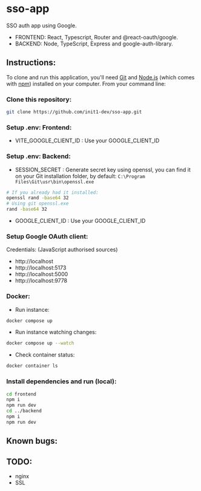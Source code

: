 # sso-app

SSO auth app using Google.

- FRONTEND: React, Typescript, Router and @react-oauth/google.
- BACKEND: Node, TypeScript, Express and google-auth-library.

## Instructions:

To clone and run this application, you'll need [Git](https://git-scm.com) and [Node.js](https://nodejs.org/en/download/) (which comes with [npm](http://npmjs.com)) installed on your computer. From your command line:

### Clone this repository:
```bash
git clone https://github.com/init1-dev/sso-app.git
```
### Setup .env: Frontend:
- VITE_GOOGLE_CLIENT_ID : Use your GOOGLE_CLIENT_ID

### Setup .env: Backend:
- SESSION_SECRET : Generate secret key using openssl, you can find it on your Git installation folder, by default: `C:\Program Files\Git\usr\bin\openssl.exe`
```bash
# If you already had it installed:
openssl rand -base64 32
# Using git openssl.exe
rand -base64 32
```
- GOOGLE_CLIENT_ID : Use your GOOGLE_CLIENT_ID

### Setup Google OAuth client:

Credentials: (JavaScript authorised sources)
- http://localhost
- http://localhost:5173
- http://localhost:5000
- http://localhost:9778

### Docker:
- Run instance:
```bash
docker compose up
```

- Run instance watching changes:
```bash
docker compose up --watch
```

- Check container status:
```bash
docker container ls
```

### Install dependencies and run (local):
```bash
cd frontend
npm i
npm run dev
cd ../backend
npm i
npm run dev
```

## Known bugs:

## TODO:
- nginx
- SSL